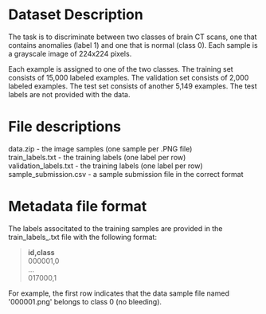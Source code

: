 # Dataset Description
The task is to discriminate between two classes of brain CT scans, one that contains anomalies (label 1) and one that is normal (class 0). Each sample is a grayscale image of 224x224 pixels.

Each example is assigned to one of the two classes. The training set consists of 15,000 labeled examples. The validation set consists of 2,000 labeled examples. The test set consists of another 5,149 examples. The test labels are not provided with the data.

# File descriptions
data.zip - the image samples (one sample per .PNG file)<br>
train_labels.txt - the training labels (one label per row)<br>
validation_labels.txt - the training labels (one label per row)<br>
sample_submission.csv - a sample submission file in the correct format<br>

# Metadata file format
The labels associtated to the training samples are provided in the train_labels_.txt file with the following format:

> **id,class**<br> 
> 000001,0<br>
> ...<br>
> 017000,1<br>

For example, the first row indicates that the data sample file named '000001.png' belongs to class 0 (no bleeding).
